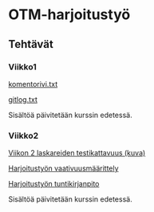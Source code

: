# OTM-harjoitustyö

## Tehtävät

### Viikko1

[komentorivi.txt](https://github.com/picada/otm-harjoitustyo/blob/master/laskarit/viikko1/komentorivi.txt)

[gitlog.txt](https://github.com/picada/otm-harjoitustyo/blob/master/laskarit/viikko1/gitlog.txt)

Sisältöä päivitetään kurssin edetessä.

### Viikko2

[Viikon 2 laskareiden testikattavuus (kuva)](https://github.com/picada/otm-harjoitustyo/blob/master/laskarit/viikko2/Screenshot%20from%202018-03-26%2001-08-40.png)

[Harjoitustyön vaativuusmäärittely](https://github.com/picada/otm-harjoitustyo/blob/master/Wordhunt/documentation/vaatimusmaarittely.md)

[Harjoitustyön tuntikirjanpito](https://github.com/picada/otm-harjoitustyo/blob/master/Wordhunt/documentation/tuntikirjanpito.md)

Sisältöä päivitetään kurssin edetessä.
